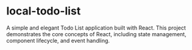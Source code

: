 # local-todo-list
A simple and elegant Todo List application built with React. This project demonstrates the core concepts of React, including state management, component lifecycle, and event handling.
